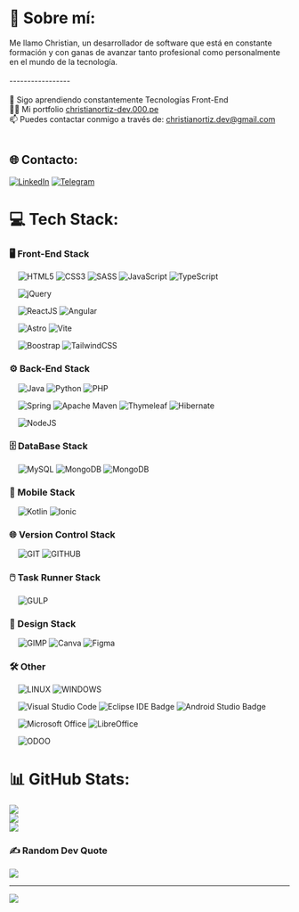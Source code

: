 # 💫 Sobre mí:
Me llamo Christian, un desarrollador de software que está en constante formación y con ganas de avanzar tanto profesional como personalmente en el mundo de la tecnología. <br><br>-----------------<br><br>🌱 Sigo aprendiendo constantemente Tecnologías Front-End<br>👨‍💻 Mi portfolio <a href="https://christianortiz-dev.000.pe/">christianortiz-dev.000.pe</a><br>📫 Puedes contactar conmigo a través de: christianortiz.dev@gmail.com<br><br>


## 🌐 Contacto:
[![LinkedIn](https://img.shields.io/badge/LinkedIn-%230077B5.svg?logo=linkedin&logoColor=white)](https://linkedin.com/in/christianortizdev) 
[![Telegram](https://img.shields.io/badge/Telegram-%230077B5.svg?logo=Telegram&logoColor=white)](https://telegram.me/christianortiz_dev) 

# 💻 Tech Stack:

 ### 🖥️ Front-End Stack<br>
 &nbsp;&nbsp;&nbsp;
 ![HTML5](https://img.shields.io/badge/html-%23E34F26.svg?style=for-the-badge&logo=html5&logoColor=white)
 ![CSS3](https://img.shields.io/badge/css-673398.svg?style=for-the-badge&logo=css&logoColor=white)
 ![SASS](https://img.shields.io/badge/sass-cc6699.svg?style=for-the-badge&logo=sass&logoColor=white)
 ![JavaScript](https://img.shields.io/badge/javascript-ecde82.svg?style=for-the-badge&logo=javascript&logoColor=292726)
 ![TypeScript](https://img.shields.io/badge/typescript-%23007ACC.svg?style=for-the-badge&logo=typescript&logoColor=white)

 &nbsp;&nbsp;&nbsp;
 ![jQuery](https://img.shields.io/badge/jquery-%230769AD.svg?style=for-the-badge&logo=jquery&logoColor=white)

 &nbsp;&nbsp;&nbsp;
 ![ReactJS](https://img.shields.io/badge/react-20232A.svg?style=for-the-badge&logo=react&logoColor=61DAFB)
 ![Angular](https://img.shields.io/badge/Angular-DD0031?style=for-the-badge&logo=angular&logoColor=white)

 &nbsp;&nbsp;&nbsp;
 ![Astro](https://img.shields.io/badge/astro-%232C2052.svg?style=for-the-badge&logo=astro&logoColor=white)
 ![Vite](https://img.shields.io/badge/vite-%23646CFF.svg?style=for-the-badge&logo=vite&logoColor=f5dd42)

 &nbsp;&nbsp;&nbsp;
 ![Boostrap](https://img.shields.io/badge/bootstrap-7310f5.svg?style=for-the-badge&logo=bootstrap&logoColor=white)
 ![TailwindCSS](https://img.shields.io/badge/tailwindcss-%2338B2AC.svg?style=for-the-badge&logo=tailwind-css&logoColor=white)

 ### ⚙️ Back-End Stack<br>
 &nbsp;&nbsp;&nbsp;
 ![Java](https://img.shields.io/badge/java-%23ED8B00.svg?style=for-the-badge&logo=openjdk&logoColor=white)
 ![Python](https://img.shields.io/badge/python-3670A0?style=for-the-badge&logo=python&logoColor=ffdd54)
 ![PHP](https://img.shields.io/badge/php-%23777BB4.svg?style=for-the-badge&logo=php&logoColor=white)

 &nbsp;&nbsp;&nbsp;
 ![Spring](https://img.shields.io/badge/spring-%236DB33F.svg?style=for-the-badge&logo=spring&logoColor=white)
 ![Apache Maven](https://img.shields.io/badge/Apache%20Maven-C71A36?style=for-the-badge&logo=Apache%20Maven&logoColor=white)
 ![Thymeleaf](https://img.shields.io/badge/Thymeleaf-%23005C0F.svg?style=for-the-badge&logo=Thymeleaf&logoColor=white)
 ![Hibernate](https://img.shields.io/badge/Hibernate-59666C?style=for-the-badge&logo=Hibernate&logoColor=white)

 &nbsp;&nbsp;&nbsp;
 ![NodeJS](https://img.shields.io/badge/node.js-6DA55F?style=for-the-badge&logo=node.js&logoColor=white)
 
 ### 🗄️ DataBase Stack<br>
 &nbsp;&nbsp;&nbsp;
 ![MySQL](https://img.shields.io/badge/mysql-00618b.svg?style=for-the-badge&logo=mysql&logoColor=white)
 ![MongoDB](https://img.shields.io/badge/MongoDB-%234ea94b.svg?style=for-the-badge&logo=mongodb&logoColor=white) 
 ![MongoDB](https://img.shields.io/badge/PL/SQL-F80000.svg?style=for-the-badge&logo=oracle&logoColor=white)

 ### 📱 Mobile Stack<br>
 &nbsp;&nbsp;&nbsp;
 ![Kotlin](https://img.shields.io/badge/kotlin-%237F52FF.svg?style=for-the-badge&logo=kotlin&logoColor=white)
 ![Ionic](https://img.shields.io/badge/Ionic-%233880FF.svg?style=for-the-badge&logo=Ionic&logoColor=white)

 ### 🌐 Version Control Stack<br>
 &nbsp;&nbsp;&nbsp;
 ![GIT](https://img.shields.io/badge/GIT-F1502F?style=for-the-badge&logo=git&logoColor=white)
 ![GITHUB](https://img.shields.io/badge/GITHUB-171515?style=for-the-badge&logo=github&logoColor=white)
 
 ### 🖱️ Task Runner Stack<br>
 &nbsp;&nbsp;&nbsp;
 ![GULP](https://img.shields.io/badge/gulp-cf4547.svg?style=for-the-badge&logo=gulp&logoColor=white)
 
 ### 🎨 Design Stack<br>
 &nbsp;&nbsp;&nbsp;
 ![GIMP](https://img.shields.io/badge/Gimp-657D8B?style=for-the-badge&logo=gimp&logoColor=FFFFFF)
 ![Canva](https://img.shields.io/badge/Canva-%2300C4CC.svg?style=for-the-badge&logo=Canva&logoColor=white)
 ![Figma](https://img.shields.io/badge/figma-%23F24E1E.svg?style=for-the-badge&logo=figma&logoColor=white)
 
 
 ### 🛠️ Other<br>
 &nbsp;&nbsp;&nbsp;
 ![LINUX](https://img.shields.io/badge/Linux-FCC624?style=for-the-badge&logo=linux&logoColor=black)
 ![WINDOWS](https://img.shields.io/badge/Windows-005fb8?style=for-the-badge&logo=windows&logoColor=white)

 &nbsp;&nbsp;&nbsp;
 ![Visual Studio Code](https://img.shields.io/badge/Visual%20Studio%20Code-0078d7.svg?style=for-the-badge&logo=visual-studio-code&logoColor=white)
 ![Eclipse IDE Badge](https://img.shields.io/badge/Eclipse%20IDE-2C2255?logo=eclipseide&logoColor=fff&style=for-the-badge)
 ![Android Studio Badge](https://img.shields.io/badge/Android%20Studio-3DDC84?logo=androidstudio&logoColor=fff&style=for-the-badge)

 &nbsp;&nbsp;&nbsp;
 ![Microsoft Office](https://img.shields.io/badge/Microsoft_Office-D83B01?style=for-the-badge&logo=microsoft-office&logoColor=white)
 ![LibreOffice](https://img.shields.io/badge/LibreOffice-%2318A303?style=for-the-badge&logo=LibreOffice&logoColor=white)

 &nbsp;&nbsp;&nbsp;
 ![ODOO](https://img.shields.io/badge/Odoo-714B67?style=for-the-badge&logo=Odoo&logoColor=black)

 
# 📊 GitHub Stats:
![](https://github-readme-stats.vercel.app/api?username=christianortiz-dev&theme=radical&hide_border=true&include_all_commits=false&count_private=false&card_width=1000)<br>
![](https://github-readme-streak-stats.herokuapp.com/?user=christianortiz-dev&theme=radical&hide_border=true&card_width=1000)<br>
![](https://github-readme-stats.vercel.app/api/top-langs/?username=christianortiz-dev&theme=radical&hide_border=true&include_all_commits=false&count_private=false&layout=compact&card_width=1000&langs_count=30)


### ✍️ Random Dev Quote
![](https://quotes-github-readme.vercel.app/api?type=horizontal&theme=radical&card_width=1000)

---
[![](https://visitcount.itsvg.in/api?id=christianortiz-dev&icon=5&color=6)](https://visitcount.itsvg.in)

<!-- Proudly created with GPRM ( https://gprm.itsvg.in ) -->
